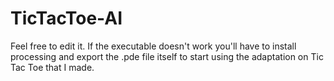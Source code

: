 # TicTacToe-AI
Feel free to edit it. If the executable doesn't work you'll have to install processing and export the .pde file itself to start using the adaptation on Tic Tac Toe that I made.
